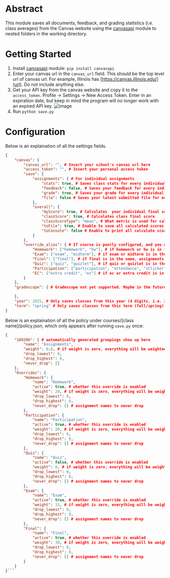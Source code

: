 # Abstract
This module saves all documents, feedback, and grading statistics (i.e. class averages) from the Canvas website using the [canvasapi](https://github.com/ucfopen/canvasapi) module to nested folders in the working directory.
# Getting Started
1) Install [canvasapi](https://github.com/ucfopen/canvasapi) module: ```pip install canvasapi```
2) Enter your canvas url in the ```canvas_url``` field. This should be the top level url of canvas url. For example, Illinois has [https://canvas.illinois.edu/](url). Do not include anything else.
3) Get your API key from the canvas website and copy it to the ```access_token```. Profile -> Settings -> New Access Token. Enter in an expiration date, but keep in mind the program will no longer work with an expired API key. ![image](https://github.com/user-attachments/assets/4d4b5f9a-db8c-4e21-b9f1-0e1897c0e7cc)
4) Run ```python save.py```
# Configuration
Below is an explaination of all the settings fields.
```json
{
    "canvas": {
        "canvas_url": "", # Insert your school's canvas url here
        "access_token": "", # Insert your personal access token
        "save": {
            "assignments": { # For individual assignments
                "stats": true, # Saves class stats for every individual assignments
                "feedback": false, # Saves your feedback for every individual assigments (only comments)
                "grade": true, # Saves your grade for every individual assignments
                "file": false # Saves your latest submitted file for every individual assigments
            },
            "overall": {
                "myScore": true, # Calculates  your individual final score
                "classScore": true, # Calculates class final score
                "classScoreType": "mean", # What metric is used for calculating class scores (i.e. mean, median, upper_q, lower_q, max, min)
                "toFile": true, # Enable to save all calculated scores to file
                "toConsole": false # Enable to print all calculate scores to console
            }
        },
        "override_alias": { # If course is poorly configured, and you enabled overrides for each category, names will take this grouping
            "Homework": ["homework", "hw"], # if homework or hw is in the name, assignments are classified as homework
            "Exam": ["exam", "midterm"], # if exam or midterm is in the name, assignments are classified as exam
            "Final": ["final"], # if final is in the name, assignments are classified as a final
            "Quiz": ["quiz", "quizlet"], # if quiz or quizlet is in the name, assignments are classified as quiz
            "Participation": ["participation", "attendance", "iClicker"], # if attendance, participation, or iclicker is in the name, assignments are classified as participation
            "EC": ["extra credit", "ec"] # if ec or extra credit is in the name, assignments are classified as extra credit
        }
    },
    "gradescope": { # Gradescope not yet supported. Maybe in the future?

    },
    "year": 2025, # Only saves classes from this year (4 digits, i.e. 2025)
    "term": "spring" # Only saves classes from this term (fall/spring)
}
```
Below is an explaination of all the policy under courses/[class name]/policy.json, which only appears after running ```save.py``` once:
```json
{
    "169206": { # automatically generated groupings show up here
        "name": "Assignments",
        "weight": 0.0, # if weight is zero, everything will be weighted equally
        "drop_lowest": 0,
        "drop_highest": 0,
        "never_drop": []
    },
    "Overrides": {
        "Homework": {
            "name": "Homework",
            "active": true, # whether this override is enabled
            "weight": 20, # if weight is zero, everything will be weighted equally
            "drop_lowest": 0,
            "drop_highest": 0,
            "never_drop": [] # assignment names to never drop
        },
        "Participation": {
            "name": "Participation",
            "active": true, # whether this override is enabled
            "weight": 20, # if weight is zero, everything will be weighted equally
            "drop_lowest": 0,
            "drop_highest": 0,
            "never_drop": [] # assignment names to never drop
        },
        "Quiz": {
            "name": "Quiz",
            "active": false, # whether this override is enabled
            "weight": 0, # if weight is zero, everything will be weighted equally
            "drop_lowest": 0,
            "drop_highest": 0,
            "never_drop": [] # assignment names to never drop
        },
        "Exam": {
            "name": "Exam",
            "active": true, # whether this override is enabled
            "weight": 15, # if weight is zero, everything will be weighted equally
            "drop_lowest": 0,
            "drop_highest": 0,
            "never_drop": [] # assignment names to never drop
        },
        "Final": {
            "name": "Final",
            "active": true, # whether this override is enabled
            "weight": 30, # if weight is zero, everything will be weighted equally
            "drop_lowest": 0,
            "drop_highest": 0,
            "never_drop": [] # assignment names to never drop
        }
    }
}```
